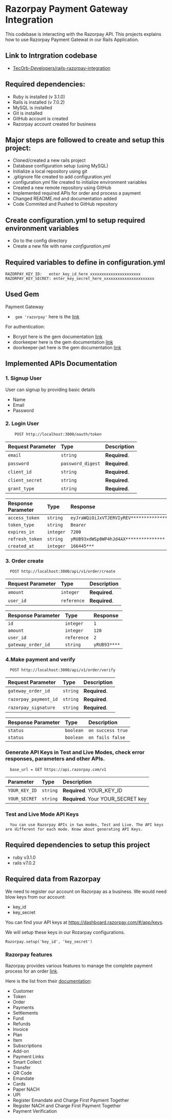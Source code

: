 # Razorpay Payment Gateway Integration

This codebase is interacting with the Razorpay API. This projects explains how to use Razorpay Payment Gatewat in our Rails Application.

## Link to Intrgration codebase
- [TecOrb-Developers/rails-razorpay-integration](https://github.com/TecOrb-Developers/rails-razorpay-integration)

## Required dependencies:

- Ruby is installed (v 3.1.0)
- Rails is installed (v 7.0.2)
- MySQL is installed
- Git is installed
- GitHub account is created
- Razorpay account created for business

## Major steps are followed to create and setup this project:
- Cloned/created a new rails project
- Database configuration setup (using MySQL)
- Initialize a local repository using git
- .gitignore file created to add configuration.yml
- configuration.yml file created to initialize environment variables
- Created a new remote repository using GitHub
- Implemented required APIs for order and process a payment
- Changed README.md and documentation added
- Code Commited and Pushed to GitHub repository

## Create configuration.yml to setup required environment variables
* Go to the config directory
* Create a new file with name *configuration.yml*

## Required variables to define in configuration.yml
````
RAZORPAY_KEY_ID:   enter_key_id_here_xxxxxxxxxxxxxxxxxxxxxx
RAZORPAY_KEY_SECRET: enter_key_secret_here_xxxxxxxxxxxxxxxxxxxxxx
````

## Used Gem
Payment Gateway
- ` gem 'razorpay'` here is the [link](https://github.com/razorpay/razorpay-ruby)

For authentication:
- Bcrypt here is the gem documentation [link](https://github.com/bcrypt-ruby/bcrypt-ruby)
- doorkeeper here is the gem documentation [link](https://github.com/doorkeeper-gem/doorkeeper)
- doorkeeper-jwt here is the gem documentation [link](https://github.com/doorkeeper-gem/doorkeeper-jwt)


## Implemented APIs Documentation

### 1. Signup User
User can signup by providing basic details
- Name
- Email 
- Password

### 2. Login User

```http
    POST http://localhost:3000/oauth/token
```

| Request Parameter | Type     | Description                |
| :-------- | :------- | :------------------------- |
| `email` | `string` | **Required**.  |
| `password` | `password_digest` | **Required**. |
| `client_id` | `string` | **Required**. |
| `client_secret` | `string` | **Required**. |
| `grant_type` | `string` | **Required**.  |


| Response Parameter | Type     | Response                |
| :-------- | :------- | :------------------------- |
| `access_token` | `string` | `eyJraWQiOiJxVTJERVIyREV***************`  |
| `token_type` | `string` | `Bearer` |
| `expires_in` | `integer` | `7200` |
| `refresh_token` | `string` | `yRUB93xdWSp8WP4hJd4AX***************` |
| `created_at` | `integer` | `166445***`  |


### 3. Order create
```http
  POST http://localhost:3000/api/v1/order/create
 ```

| Request Parameter | Type     | Description                |
| :-------- | :------- | :------------------------- |
| `amount` | `integer` | **Required**.  |
| `user_id` | `reference` | **Required**. |


| Response Parameter | Type     | Response                |
| :-------- | :------- | :------------------------- |
| `id` | `integer` | `1`  |
| `amount` | `integer` | `120` |
| `user_id` | `reference` | `2` |
| `gateway_order_id` | `string` | `yRUB93****` |


### 4.Make payment and verify
```http
  POST http://localhost:3000/api/v1/order/verify
 ```

| Request Parameter | Type     | Description                |
| :-------- | :------- | :------------------------- |
| `gateway_order_id` | `string` | **Required**.  |
| `razorpay_payment_id` | `string` | **Required**.  |
| `razorpay_signature` | `string` | **Required**.  |

| Response Parameter | Type     | Description                |
| :-------- | :------- | :------------------------- |
| `status` | `boolean` |  `on success true` |
| `status` | `boolean` |  `on fails false` |


### Generate API Keys in Test and Live Modes, check error responses, parameters and other APIs.

```http
  base_url = GET https://api.razorpay.com/v1
```

| Parameter | Type     | Description                |
| :-------- | :------- | :------------------------- |
| `YOUR_KEY_ID` | `string` | **Required**. YOUR_KEY_ID |
| `YOUR_SECRET` | `string` | **Required**. Your YOUR_SECRET key |

### Test and Live Mode API Keys

```http
  You can use Razorpay APIs in two modes, Test and Live. The API keys are different for each mode. Know about generating API Keys.
```

## Required dependencies to setup this project

- ruby v3.1.0
- rails v7.0.2

## Required data from Razorpay
We need to register our account on Razorpay as a business. We would need blow keys from our account:
- key_id
- key_secret

You can find your API keys at https://dashboard.razorpay.com/#/app/keys.

We will setup these keys in our Rozarpay configurations.
```http
Razorpay.setup('key_id', 'key_secret')
```
### Razorpay features
Razorpay provides various features to manage the complete payment process for an order [link](https://razorpay.com/docs/api/basics).

Here is the list from their [documentation](https://github.com/razorpay/razorpay-ruby):
- Customer
- Token
- Order
- Payments
- Settlements
- Fund
- Refunds
- Invoice
- Plan
- Item
- Subscriptions
- Add-on
- Payment Links
- Smart Collect
- Transfer
- QR Code
- Emandate
- Cards
- Paper NACH
- UPI
- Register Emandate and Charge First Payment Together
- Register NACH and Charge First Payment Together
- Payment Verification
